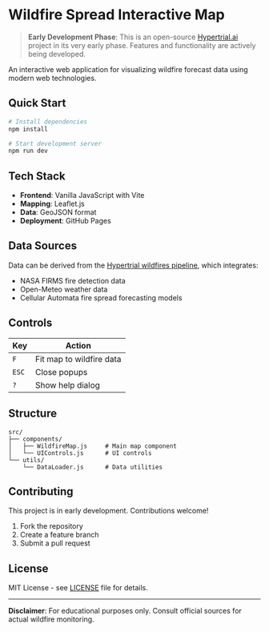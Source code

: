 # Wildfire Spread Interactive Map

> **Early Development Phase**: This is an open-source [Hypertrial.ai](https://hypertrial.ai) project in its very early phase. Features and functionality are actively being developed.

An interactive web application for visualizing wildfire forecast data using modern web technologies.

## Quick Start

```bash
# Install dependencies
npm install

# Start development server
npm run dev
```

## Tech Stack

- **Frontend**: Vanilla JavaScript with Vite
- **Mapping**: Leaflet.js
- **Data**: GeoJSON format
- **Deployment**: GitHub Pages

## Data Sources

Data can be derived from the [Hypertrial wildfires pipeline](https://github.com/hypertrial/wildfires_pipeline), which integrates:
- NASA FIRMS fire detection data
- Open-Meteo weather data
- Cellular Automata fire spread forecasting models

## Controls

| Key | Action |
|-----|--------|
| `F` | Fit map to wildfire data |
| `ESC` | Close popups |
| `?` | Show help dialog |

## Structure

```
src/
├── components/
│   ├── WildfireMap.js     # Main map component
│   └── UIControls.js      # UI controls
└── utils/
    └── DataLoader.js      # Data utilities
```

## Contributing

This project is in early development. Contributions welcome!

1. Fork the repository
2. Create a feature branch
3. Submit a pull request

## License

MIT License - see [LICENSE](LICENSE) file for details.

---

**Disclaimer**: For educational purposes only. Consult official sources for actual wildfire monitoring.